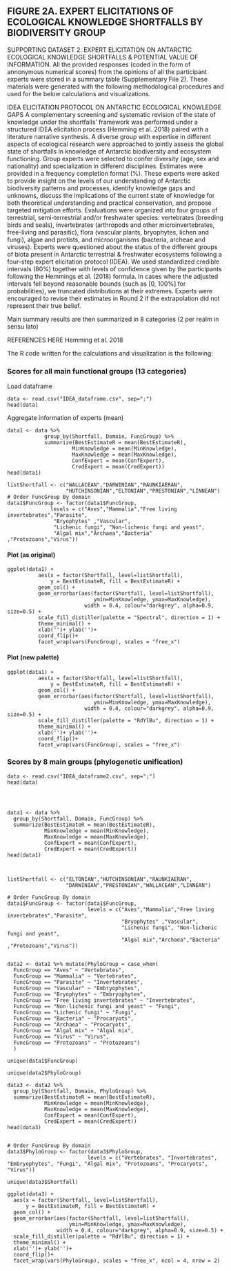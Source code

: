 ## 	FIGURE 2A. EXPERT ELICITATIONS OF ECOLOGICAL KNOWLEDGE SHORTFALLS BY BIODIVERSITY GROUP

SUPPORTING DATASET 2. EXPERT ELICITATION ON ANTARCTIC ECOLOGICAL KNOWLEDGE SHORTFALLS & POTENTIAL VALUE OF INFORMATION. All the provided responses (coded in the form of annonymous numerical scores) from the opinions of all the participant experts were stored in a summary table (Supplementary File 2). These materials were generated with the following methodological procedures and used for the below calculations and visualizations.

IDEA ELICITATION PROTOCOL ON ANTARCTIC ECOLOGICAL KNOWLEDGE GAPS A complementary screening and systematic revision of the state of knowledge under the shortfalls’ framework was performed under a structured IDEA elicitation process (Hemming et al. 2018) paired with a literature narrative synthesis. A diverse group with expertise in different aspects of ecological research were approached to jointly assess the global state of shortfalls in knowledge of Antarctic biodiversity and ecosystem functioning. Group experts were selected to confer diversity (age, sex and nationality) and specialization in different disciplines. 
Estimates were provided in a frequency completion format (%). These experts were asked to provide insight on the levels of our understanding of Antarctic biodiversity patterns and processes, 
identify knowledge gaps and unknowns, discuss the implications of the current state of knowledge for both theoretical understanding and practical conservation, and propose targeted mitigation efforts. 
Evaluations were organized into four groups of terrestrial, semi-terrestrial and/or freshwater species: vertebrates (breeding birds and seals), invertebrates (arthropods and other microinvertebrates, free-living and parasitic), flora (vascular plants, bryophytes, lichen and fungi), algae and protists, and microorganisms (bacteria, archeae and viruses). Experts were questioned about the status of the different groups of biota present
 in Antarctic terrestrial & freshwater ecosystems following a four-step expert elicitation protocol (IDEA). We used standardized credible intervals (80%) together with levels of confidence given 
 by the participants following the Hemmings et al. (2018) formula. In cases where the adjusted intervals fell beyond reasonable bounds (such as [0, 100%] for probabilities), we
 truncated distributions at their extremes. Experts were encouraged to revise their estimates in Round 2 if the extrapolation did not represent their true belief.

Main summary results are then summarized in 8 categories (2 per realm in sensu lato)

REFERENCES HERE
Hemming et al. 2018

The R code written for the calculations and visualization is the following:

### Scores for all main functional groups (13 categories)

Load dataframe

```{r message=FALSE, warning=FALSE}
data <- read.csv("IDEA_dataframe.csv", sep=";")
head(data)
```

Aggregate information of experts (mean)

```{r message=FALSE, warning=FALSE}
data1 <- data %>%
            group_by(Shortfall, Domain, FuncGroup) %>%
            summarize(BestEstimateR = mean(BestEstimateR), 
                     MinKnowledge = mean(MinKnowledge), 
                     MaxKnowledge = mean(MaxKnowledge),
                     ConfExpert = mean(ConfExpert),
                     CredExpert = mean(CredExpert))
head(data1)

listShortfall <- c("WALLACEAN","DARWINIAN","RAUNKIAERAN",
                   "HUTCHINSONIAN","ELTONIAN","PRESTONIAN","LINNEAN")
# Order FuncGroup By domain
data1$FuncGroup <- factor(data1$FuncGroup, 
              levels = c("Aves","Mammalia","Free living invertebrates","Parasite",
               "Bryophytes" ,"Vascular",
               "Lichenic fungi", "Non-lichenic fungi and yeast",
               "Algal mix","Archaea","Bacteria" ,"Protozoans","Virus"))
```

#### Plot (as original)

```{r fig.height=8, fig.width=9}
ggplot(data1) +
          aes(x = factor(Shortfall, level=listShortfall), 
              y = BestEstimateR, fill = BestEstimateR) +
          geom_col() +
          geom_errorbar(aes(factor(Shortfall, level=listShortfall), 
                            ymin=MinKnowledge, ymax=MaxKnowledge), 
                         width = 0.4, colour="darkgrey", alpha=0.9, size=0.5) +
          scale_fill_distiller(palette = "Spectral", direction = 1) +
          theme_minimal() + 
          xlab('')+ ylab('')+
          coord_flip()+
          facet_wrap(vars(FuncGroup), scales = "free_x")
```

#### Plot (new palette)

```{r fig.height=8, fig.width=9}
ggplot(data1) +
          aes(x = factor(Shortfall, level=listShortfall), 
              y = BestEstimateR, fill = BestEstimateR) +
          geom_col() +
          geom_errorbar(aes(factor(Shortfall, level=listShortfall), 
                            ymin=MinKnowledge, ymax=MaxKnowledge), 
                         width = 0.4, colour="darkgrey", alpha=0.9, size=0.5) +
          scale_fill_distiller(palette = "RdYlBu", direction = 1) +
          theme_minimal() + 
          xlab('')+ ylab('')+
          coord_flip()+
          facet_wrap(vars(FuncGroup), scales = "free_x")
```

### Scores by 8 main groups (phylogenetic unification)

```
data <- read.csv("IDEA_dataframe2.csv", sep=";")
head(data)




data1 <- data %>%
  group_by(Shortfall, Domain, FuncGroup) %>%
  summarize(BestEstimateR = mean(BestEstimateR), 
            MinKnowledge = mean(MinKnowledge), 
            MaxKnowledge = mean(MaxKnowledge),
            ConfExpert = mean(ConfExpert),
            CredExpert = mean(CredExpert))
head(data1)



listShortfall <- c("ELTONIAN","HUTCHINSONIAN","RAUNKIAERAN",
                   "DARWINIAN","PRESTONIAN","WALLACEAN","LINNEAN")                

# Order FuncGroup By domain
data1$FuncGroup <- factor(data1$FuncGroup, 
                          levels = c("Aves","Mammalia","Free living invertebrates","Parasite",
                                     "Bryophytes" ,"Vascular",
                                     "Lichenic fungi", "Non-lichenic fungi and yeast",
                                     "Algal mix","Archaea","Bacteria" ,"Protozoans","Virus"))


data2 <- data1 %>% mutate(PhyloGroup = case_when(
  FuncGroup == "Aves" ~ "Vertebrates",
  FuncGroup == "Mammalia" ~ "Vertebrates",
  FuncGroup == "Parasite" ~ "Invertebrates",
  FuncGroup == "Vascular" ~ "Embryophytes",
  FuncGroup == "Bryophytes" ~ "Embryophytes",
  FuncGroup == "Free living invertebrates" ~ "Invertebrates",
  FuncGroup == "Non-lichenic fungi and yeast" ~ "Fungi",
  FuncGroup == "Lichenic fungi" ~ "Fungi",
  FuncGroup == "Bacteria" ~ "Procaryots",
  FuncGroup == "Archaea" ~ "Procaryots",
  FuncGroup == "Algal mix" ~ "Algal mix",
  FuncGroup == "Virus" ~ "Virus",
  FuncGroup == "Protozoans" ~ "Protozoans")
  )

unique(data1$FuncGroup)

unique(data2$PhyloGroup)

data3 <- data2 %>%
  group_by(Shortfall, Domain, PhyloGroup) %>%
  summarize(BestEstimateR = mean(BestEstimateR), 
            MinKnowledge = mean(MinKnowledge), 
            MaxKnowledge = mean(MaxKnowledge),
            ConfExpert = mean(ConfExpert),
            CredExpert = mean(CredExpert))
head(data3)


# Order FuncGroup By domain
data3$PhyloGroup <- factor(data3$PhyloGroup, 
                          levels = c("Vertebrates", "Invertebrates", "Embryophytes", "Fungi", "Algal mix", "Protozoans", "Procaryots", "Virus"))

unique(data3$Shortfall) 

ggplot(data3) +
  aes(x = factor(Shortfall, level=listShortfall), 
      y = BestEstimateR, fill = BestEstimateR) +
  geom_col() +
  geom_errorbar(aes(factor(Shortfall, level=listShortfall), 
                    ymin=MinKnowledge, ymax=MaxKnowledge), 
                width = 0.4, colour="darkgrey", alpha=0.9, size=0.5) +
  scale_fill_distiller(palette = "RdYlBu", direction = 1) +
  theme_minimal() + 
  xlab('')+ ylab('')+
  coord_flip()+
  facet_wrap(vars(PhyloGroup), scales = "free_x", ncol = 4, nrow = 2)
```
